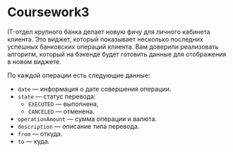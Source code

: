 # Coursework3
IT-отдел крупного банка делает новую фичу для личного кабинета клиента. 
Это виджет, который показывает несколько последних успешных банковских операций клиента. 
Вам доверили реализовать алгоритм, который на бэкенде будет готовить данные для отображения в новом виджете.

По каждой операции есть следующие данные:

- `date` — информация о дате совершения операции.
- `state` — статус перевода:
    - `EXECUTED`  — выполнена,
    - `CANCELED`  — отменена.
- `operationAmount` — сумма операции и валюта.
- `description` — описание типа перевода.
- `from` — откуда.
- `to` — куда.
